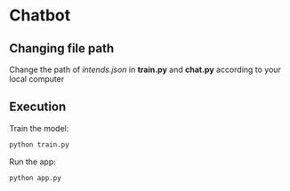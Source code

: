 # Chatbot

## Changing file path

Change the path of *intends.json* in **train.py** and **chat.py** according to your local computer

## Execution

Train the model:
```sh
python train.py
```

Run the app:
```sh
python app.py
```

